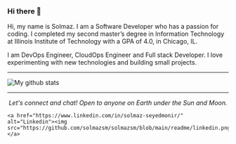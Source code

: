 ### Hi there 👋
Hi, my name is Solmaz. I am a Software Developer who has a passion for coding. I completed my second master’s degree in Information Technology at Illinois Institute of Technology with a GPA of 4.0, in Chicago, IL.

I am DevOps Engineer, CloudOps Engineer and Full stack Developer. I love experimenting with new technologies and building small projects.

<hr>

![My github stats](https://github-readme-stats.vercel.app/api?username=solmazsm&show_icons=true)


<hr>
<p align="center">
  <i>Let's connect and chat! Open to anyone on Earth under the Sun and Moon.</i>
<p align="center">
   
    <a href="https://www.linkedin.com/in/solmaz-seyedmonir/" alt="Linkedin"><img src="https://github.com/solmazsm/solmazsm/blob/main/readme/linkedin.png"></a>
    
</p>
  
</p>

<!--
**solmazsm/solmazsm** is a ✨ _special_ ✨ repository because its `README.md` (this file) appears on your GitHub profile.

Here are some ideas to get you started:

- 🔭 I’m currently working on ...
- 🌱 I’m currently learning ...
- 👯 I’m looking to collaborate on ...
- 🤔 I’m looking for help with ...
- 💬 Ask me about ...
- 📫 How to reach me: ...
- 😄 Pronouns: ...
- ⚡ Fun fact: ...
-->


